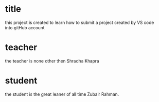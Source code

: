 # title
this project is created to learn how to submit a project created by VS code into gitHub account
# teacher
the teacher is none other then Shradha Khapra
# student 
the student is the great leaner of all time Zubair Rahman.